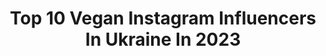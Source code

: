 ---
title: Top 10 Vegan Instagram Influencers In Ukraine In 2023
description: >-
  Find top vegan Instagram influencers in Ukraine in 2023. Most popular hashtags: #love #valentines #vegan.
platform: Instagram
hits: 10
text_top: See the best Instagram profiles on inBeat.
text_bottom: inBeat holds 10 Instagram influencers like this in Ukraine for you to pitch.
profiles:
  - username: "nataliegioia"
    fullname: >-
      Natalie Gioia Official 🎤🎧
    bio: >-
      📌Singer, Songwriter, DJ, Vegan 📌Signed on: Spinnin,Armada, Black Hole, Kontor (Warner)
    location: "Ukraine"
    followers: 23873
    engagement: 321
    commentsToLikes: 0.064451
    id: ckap8ts78pumu0i78kypnsrcq
    verified: false
    hashtags: ""
  - username: "joinerdennis"
    fullname: >-
      Денис Столяров
    bio: >-
      ㊙️ BMX rider since 2008 🥗 Vegan, blogger, PC Gamer ⚙️ Support & friends: @enjoy_bmxstore 📡 Найбільший україномовний BMX канал ⤵️ Perfluence
    location: "Ukraine"
    followers: 15318
    engagement: 1251
    commentsToLikes: 0.036202
    id: ckap7mqezknut0i78pgc1hk5p
    verified: false
    hashtags: ""
  - username: "lanaato"
    fullname: >-
      SLEEPLESS MAMA ON THE RUN ®
    bio: >-
      Lana Ato 🇺🇦 It’s H•A•P•P•Y here 💚 📸 Content creator. Kids whisperer 👯 Vegan parenting ♥️ Ukrainian + Nigerian family⠀⠀⠀⠀⠀⠀ 📧 svitlanaato@gmail.com
    location: "Ukraine"
    followers: 108544
    engagement: 40
    commentsToLikes: 0.298838
    id: ck15qhmp12vtw0i195tjzgrvy
    verified: false
    hashtags: "#texasblogger, #kidsootd, #homedecorinspo, #homedecorideas"
  - username: "thumbelinnat"
    fullname: >-
      Natasha 🍓
    bio: >-
      she/her Handpoke tattoo🧸🌸✨ Moscow Novosibirsk - March 12-14 🏳️‍🌈 friendly, 🌱vegan friendly DO NOT COPY❌ 18+ twitter - thumbelinnat Dm for booking 💌
    location: "Ukraine"
    followers: 20057
    engagement: 368
    commentsToLikes: 0.001965
    id: ck0u12zsuvmdx0i199nhvcz0t
    verified: false
    hashtags: "#tattoo, #handpoke, #cutetattoo, #handpoketattoo"
  - username: "disney_landia"
    fullname: >-
      ᗩᒪᐯI
    bio: >-
      ✨ тнє ωσяℓ∂ αѕ ι ѕєє ιт✨ C̤̈ɑӀι ցï̤яℓ 💁🏻ωιтн α Dï̤ѕиєу Թαѕѕ 💳 💫му нαղց συт ѕρσт нαѕ α cɑs̤̈тℓє ɑղ∂ c̤̈հυяяσѕ 📸𝕀 𝕥𝕒𝕜𝕖 𝕡𝕚𝕔𝕤 𝕠𝕗 𝕤𝕥𝕦𝕗𝕗 I 𝕕𝕠 🎬 TikTok 👇🏼
    location: "Ukraine"
    followers: 43141
    engagement: 107
    commentsToLikes: 0.014305
    id: ck138s3gwhqwx0i19vvnojbp1
    verified: false
    hashtags: "#love, #disneygram, #halloween, #disneyland"
  - username: "pylypchuk_vasyl"
    fullname: >-
      Фотограф Василь Пилипчук
    bio: >-
      Wedding photographer Ivano-Frankivsk,Lviv,Bukovel
    location: "Ukraine"
    followers: 52775
    engagement: 281
    commentsToLikes: 0.013842
    id: ck14iibdofjml0i19t6ig8np2
    verified: false
    hashtags: "#happy, #bride, #ivanofrankivsk, #weddingphoto"
  - username: "anastasia_vakula"
    fullname: >-
      ANASTASIA  VAKULA
    bio: >-
      Living my dreams 🕊 MIA @cgmmodels DC @kingsleymodels Plant-based Ukrainian Mom to @englishman_chukker
    location: "Ukraine"
    followers: 54673
    engagement: 79
    commentsToLikes: 0.068536
    id: ck6uelxnzrpqo0j71ye4li5kz
    verified: false
    hashtags: "#tiktok, #elsafrozen, #washingtondc, #engaged"
  - username: "martamysakphoto"
    fullname: >-
      Marta Mysak. Photographer Bali
    bio: >-
      📍Bali (1.04 - Kyiv) ♡ тут про любов, прийняття та довіру... ...заходьте із відкритим серцем ♡ а ще, тут багато фотографій, які говорять📸 Kyiv, UA
    location: "Ukraine"
    followers: 20638
    engagement: 761
    commentsToLikes: 0.014402
    id: ck14hwzjeck2k0i19ahitwqle
    verified: false
    hashtags: "#birthdaygirl"
  - username: "mur.che"
    fullname: >-
      Настенька aka Му́рче
    bio: >-
      👩🏼‍🍳готовлю по-всякому 🥦#постнаяМурче 🥝#овсянаяМурче 🥒#тыквеннаяМурче 🥬#творожнаяМурче 🥑#безглютеноваяМурче
    location: "Ukraine"
    followers: 25331
    engagement: 262
    commentsToLikes: 0.048890
    id: ck5q6g4odx9k70i11up4gtl5b
    verified: false
    hashtags: "#bethelight"
  - username: "yarina.tattooing"
    fullname: >-
      vegan fine line tattoos ✾
    bio: >-
      Welcome to my ink garden 🌱 Українська/English friendly Пишіть мені тут/Write me here👇🏻
    location: "Ukraine"
    followers: 87082
    engagement: 227
    commentsToLikes: 0.025468
    id: ck8t5zgy1bqn30j78yoahkbn9
    verified: false
    hashtags: "#yarinatattooing"
---